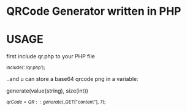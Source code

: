 # QRCode Generator written in PHP

# USAGE
 first include qr.php to your PHP file
 
 <sub> include('./qr.php'); </sub>
 
 ..and u can store a base64 qrcode png in a variable:
 
generate(value(string), size(int))
 
<sub> $qrCode = QR::generate($_GET["content"], 7); </sub>

